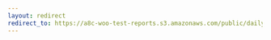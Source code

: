 ```yaml
---
layout: redirect
redirect_to: https://a8c-woo-test-reports.s3.amazonaws.com/public/daily/gutenberg-nightly/e2e/index.html
---
```

